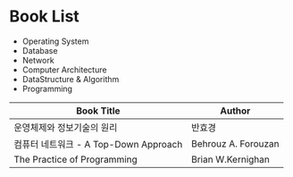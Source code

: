 # Book List
- Operating System
- Database
- Network
- Computer Architecture
- DataStructure & Algorithm
- Programming

|Book Title|Author|
|----------|------|
|운영체제와 정보기술의 원리|반효경|
|컴퓨터 네트워크 - A Top-Down Approach|Behrouz A. Forouzan|
|The Practice of Programming|Brian W.Kernighan|
